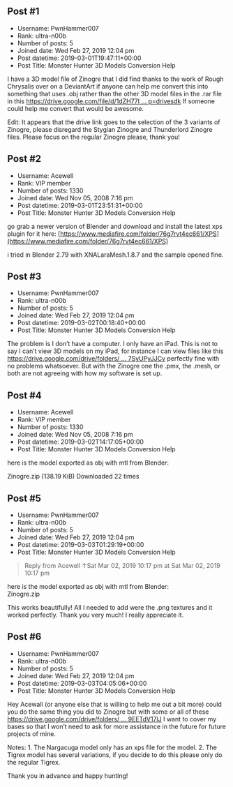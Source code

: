 ## Post #1
- Username: PwnHammer007
- Rank: ultra-n00b
- Number of posts: 5
- Joined date: Wed Feb 27, 2019 12:04 pm
- Post datetime: 2019-03-01T19:47:11+00:00
- Post Title: Monster Hunter 3D Models Conversion Help

I have a 3D model file of Zinogre that I did find thanks to the work of Rough Chrysalis over on a DeviantArt if anyone can help me convert this into something that uses .obj rather than the other 3D model files in the .rar file in this [https://drive.google.com/file/d/1dZH77I ... p=drivesdk](https://drive.google.com/file/d/1dZH77IdJ7S2utF23p1eHCh9JVWoz7_Ca/view?usp=drivesdk)
If someone could help me convert that would be awesome.

Edit: It appears that the drive link goes to the selection of the 3 variants of Zinogre, please disregard the Stygian Zinogre and Thunderlord Zinogre files. Please focus on the regular Zinogre please, thank you!
## Post #2
- Username: Acewell
- Rank: VIP member
- Number of posts: 1330
- Joined date: Wed Nov 05, 2008 7:16 pm
- Post datetime: 2019-03-01T23:51:31+00:00
- Post Title: Monster Hunter 3D Models Conversion Help

go grab a newer version of Blender and download and install the latest xps plugin for it here:
[https://www.mediafire.com/folder/76g7rvt4ec661/XPS](https://www.mediafire.com/folder/76g7rvt4ec661/XPS)

i tried in Blender 2.79 with XNALaraMesh.1.8.7 and the sample opened fine.
## Post #3
- Username: PwnHammer007
- Rank: ultra-n00b
- Number of posts: 5
- Joined date: Wed Feb 27, 2019 12:04 pm
- Post datetime: 2019-03-02T00:18:40+00:00
- Post Title: Monster Hunter 3D Models Conversion Help

The problem is I don’t have a computer. I only have an iPad. This is not to say I can’t view 3D models on my iPad, for instance I can view files like this [https://drive.google.com/drive/folders/ ... 7SyUPyJJCv](https://drive.google.com/drive/folders/1Unx8Bx6knSP_lxHFWgfAvy7SyUPyJJCv) perfectly fine with no problems whatsoever. But with the Zinogre one the .pmx, the .mesh, or both are not agreeing with how my software is set up.
## Post #4
- Username: Acewell
- Rank: VIP member
- Number of posts: 1330
- Joined date: Wed Nov 05, 2008 7:16 pm
- Post datetime: 2019-03-02T14:17:05+00:00
- Post Title: Monster Hunter 3D Models Conversion Help

here is the model exported as obj with mtl from Blender:  


 Zinogre.zip
(138.19 KiB) Downloaded 22 times
## Post #5
- Username: PwnHammer007
- Rank: ultra-n00b
- Number of posts: 5
- Joined date: Wed Feb 27, 2019 12:04 pm
- Post datetime: 2019-03-03T01:29:19+00:00
- Post Title: Monster Hunter 3D Models Conversion Help

> Reply from Acewell ↑Sat Mar 02, 2019 10:17 pm at Sat Mar 02, 2019 10:17 pm
>
> 
here is the model exported as obj with mtl from Blender:   
Zinogre.zip

This works beautifully! All I needed to add were the .png textures and it worked perfectly. Thank you very much! I really appreciate it.
## Post #6
- Username: PwnHammer007
- Rank: ultra-n00b
- Number of posts: 5
- Joined date: Wed Feb 27, 2019 12:04 pm
- Post datetime: 2019-03-03T04:05:06+00:00
- Post Title: Monster Hunter 3D Models Conversion Help

Hey Acewall (or anyone else that is willing to help me out a bit more) could you do the same thing you did to Zinogre but with some or all of these [https://drive.google.com/drive/folders/ ... 9EETdV17lJ](https://drive.google.com/drive/folders/1-0Y3XFuN5khJnwbAeSXHVr9EETdV17lJ) 
I want to cover my bases so that I won’t need to ask for more assistance in the future for future projects of mine.

Notes: 1. The Nargacuga model only has an xps file for the model.
           2. The Tigrex model has several variations, if you decide to do this please only do the regular Tigrex.

Thank you in advance and happy hunting!
